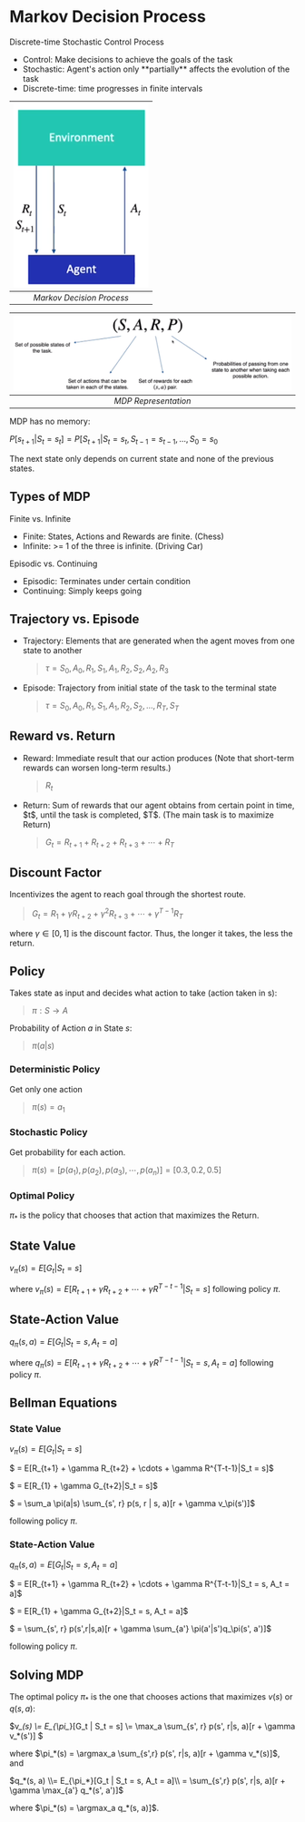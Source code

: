 <h1>Markov Decision Process</h1>

Discrete-time Stochastic Control Process
<ul> 
<li> Control: Make decisions to achieve the goals of the task
<li> Stochastic: Agent's action only **partially** affects the evolution of the task
<li> Discrete-time: time progresses in finite intervals
</ul> 

|![mdp](readme/mdp.png)|
|:--:|
|*Markov Decision Process*|

|![mdp_rep](readme/mdp_representation.png)|
|:--:|
|*MDP Representation*|

MDP has no memory:

$P[s_{t+1}|S_t = s_t] = P[S_{t+1} | S_t = s_t, S_{t-1} = s_{t-1}, ..., S_0 = s_0$

The next state only depends on current state and none of the previous states.

<h2>Types of MDP</h2>

Finite vs. Infinite
<ul>
<li>Finite: States, Actions and Rewards are finite. (Chess)
<li>Infinite: >= 1 of the three is infinite. (Driving Car)
</ul>

Episodic vs. Continuing
<ul>
<li>Episodic: Terminates under certain condition
<li>Continuing: Simply keeps going
</ul>

<h2>Trajectory vs. Episode</h2>

<ul>
<li>Trajectory: Elements that are generated when the agent moves from one state to another

>$\tau = S_0, A_0, R_1,S_1, A_1, R_2,S_2, A_2, R_3$

<li>Episode: Trajectory from initial state of the task to the terminal state

>$\tau = S_0, A_0, R_1,S_1, A_1, R_2,S_2, ..., R_T, S_T$
</ul>

<h2>Reward vs. Return</h2>

<ul>
<li>Reward: Immediate result that our action produces (Note that short-term rewards can worsen long-term results.)

>$R_t$

<li>Return: Sum of rewards that our agent obtains from certain point in time, $t$, until the task is completed, $T$. (The main task is to maximize Return)

>$G_t = R_{t+1} + R_{t+2} + R_{t+3} + \cdots + R_T$
</ul>

<h2>Discount Factor</h2>

Incentivizes the agent to reach goal through the shortest route.

>$G_t = R_{1} + \gamma R_{t+2} + \gamma ^2 R_{t+3} + \cdots + \gamma ^{T-1}R_T$

where $\gamma \in [0,1]$ is the discount factor. Thus, the longer it takes, the less the return.

<h2>Policy</h2>

Takes state as input and decides what action to take (action taken in s):

>$\pi:S \rightarrow A$

Probability of Action $a$ in State $s$:
> $\pi(a|s)$

<h3>Deterministic Policy</h3>

Get only one action

> $\pi(s) = a_1$ 

<h3>Stochastic Policy</h3>

Get probability for each action.

> $\pi(s) = [p(a_1),p(a_2),p(a_3), \cdots, p(a_n) ] = [0.3, 0.2, 0.5]$

<h3> Optimal Policy</h3>

$\pi_*$ is the policy that chooses that action that maximizes the Return.

<h2> State Value</h2>

$v_\pi(s) = E[G_t|S_t = s]$

where $v_\pi(s) = E[R_{t+1} + \gamma R_{t+2}  + \cdots + \gamma R^{T-t-1}|S_t = s]$ following policy $\pi$.

<h2> State-Action Value</h2>

$q_\pi(s, a) = E[G_t|S_t = s, A_t = a]$

where $q_\pi(s) = E[R_{t+1} + \gamma R_{t+2}  + \cdots + \gamma R^{T-t-1}|S_t = s, A_t = a]$ following policy $\pi$.

<h2> Bellman Equations</h2>

<h3> State Value</h3>

$v_\pi(s) = E[G_t|S_t = s]$

$ = E[R_{t+1} + \gamma R_{t+2}  + \cdots + \gamma R^{T-t-1}|S_t = s]$ 

$ = E[R_{1} + \gamma G_{t+2}|S_t = s]$ 

$ = \sum_a \pi(a|s) \sum_{s', r} p(s, r | s, a)[r + \gamma v_\pi(s')]$

following policy $\pi$.

<h3>State-Action Value</h3>

$q_\pi(s, a) = E[G_t|S_t = s, A_t = a]$

$ = E[R_{t+1} + \gamma R_{t+2}  + \cdots + \gamma R^{T-t-1}|S_t = s, A_t = a]$ 

$ = E[R_{1} + \gamma G_{t+2}|S_t = s, A_t = a]$ 

$ = \sum_{s', r} p(s',r|s,a)[r + \gamma \sum_{a'} \pi(a'|s')q_\pi(s', a')]$

following policy $\pi$.

<h2>Solving MDP</h2>

The optimal policy $\pi_*$ is the one that chooses actions that maximizes $v(s)$ or $q(s,a)$:

$v_*(s) \\= E_{\pi_*}[G_t | S_t = s] \\= \max_a \sum_{s', r} p(s', r|s, a)[r + \gamma v_*(s')] $ 

where $\pi_*(s) = \argmax_a \sum_{s',r} p(s', r|s, a)[r + \gamma v_*(s)]$, and 

$q_*(s, a) \\= E_{\pi_*}[G_t | S_t = s, A_t = a]\\ = \sum_{s',r} p(s', r|s, a)[r + \gamma \max_{a'} q_*(s', a')]$

where $\pi_*(s) = \argmax_a q_*(s, a)]$.



